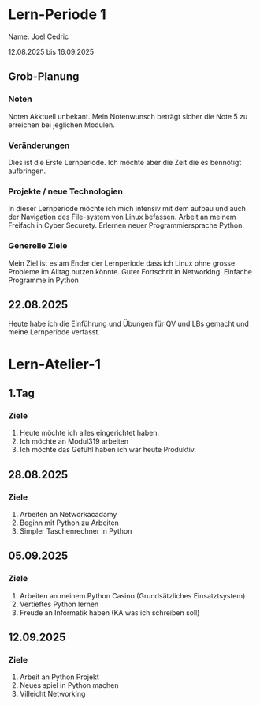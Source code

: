 # Lern-Periode 1
Name: Joel Cedric

12.08.2025 bis 16.09.2025

## Grob-Planung
### Noten
Noten Akktuell unbekant. Mein Notenwunsch beträgt sicher die Note 5 zu erreichen bei jeglichen Modulen.

### Veränderungen
Dies ist die Erste Lernperiode. Ich möchte aber die Zeit die es bennötigt aufbringen. 

### Projekte / neue Technologien
In dieser Lernperiode möchte ich mich intensiv mit dem aufbau und auch der Navigation des File-system von Linux befassen.
Arbeit an meinem Freifach in Cyber Securety.
Erlernen neuer Programmiersprache Python.

### Generelle Ziele
Mein Ziel ist es am Ender der Lernperiode dass ich Linux ohne grosse Probleme im Alltag nutzen könnte.
Guter Fortschrit in Networking.
Einfache Programme in Python

## 22.08.2025

Heute habe ich die Einführung und Übungen für QV und LBs gemacht und meine Lernperiode verfasst.

# Lern-Atelier-1
## 1.Tag
### Ziele
1. Heute möchte ich alles eingerichtet haben.
2. Ich möchte an Modul319 arbeiten
3. Ich möchte das Gefühl haben ich war heute Produktiv.
## 28.08.2025
### Ziele
1. Arbeiten an Networkacadamy
2. Beginn mit Python zu Arbeiten
3. Simpler Taschenrechner in Python 
## 05.09.2025
### Ziele
1. Arbeiten an meinem Python Casino (Grundsätzliches Einsatztsystem)
2. Vertieftes Python lernen
3. Freude an Informatik haben (KA was ich schreiben soll)
## 12.09.2025
### Ziele
1. Arbeit an Python Projekt
2. Neues spiel in Python machen
3. Villeicht Networking
